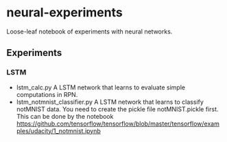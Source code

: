 # neural-experiments
Loose-leaf notebook of experiments with neural networks.

## Experiments
### LSTM
 * lstm_calc.py A LSTM network that learns to evaluate simple computations in RPN.
  * lstm_notmnist_classifier.py A LSTM network that learns to classify notMNIST data. You need to create the pickle file notMNIST.pickle first. This can be done by the notebook https://github.com/tensorflow/tensorflow/blob/master/tensorflow/examples/udacity/1_notmnist.ipynb
